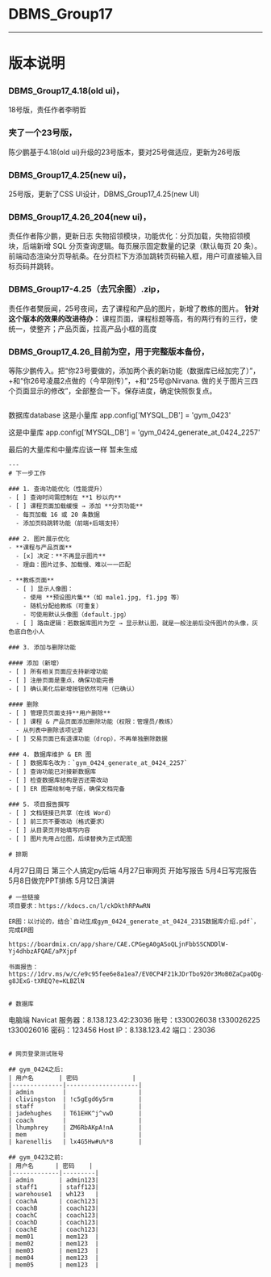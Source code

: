 # DBMS_Group17
---
# 版本说明
### DBMS_Group17_4.18(old ui)，
18号版，责任作者李明哲
### 夹了一个23号版，
陈少鹏基于4.18(old ui)升级的23号版本，要对25号做适应，更新为26号版
### DBMS_Group17_4.25(new ui)，
25号版，更新了CSS UI设计，DBMS_Group17_4.25(new UI)
### DBMS_Group17_4.26_204(new ui)，
责任作者陈少鹏，更新日志 失物招领模块，功能优化：分页加载，失物招领模块，后端新增 SQL 分页查询逻辑。每页展示固定数量的记录（默认每页 20 条）。前端动态渲染分页导航条。在分页栏下方添加跳转页码输入框，用户可直接输入目标页码并跳转。
### DBMS_Group17-4.25（去冗余图）.zip，
责任作者樊辰闻，25号夜间，去了课程和产品的图片，新增了教练的图片。
**针对这个版本的效果的改进待办：** 课程页面，课程标题等高，有的两行有的三行，使统一，使整齐；产品页面，拉高产品小框的高度
### DBMS_Group17_4.26_目前为空，用于完整版本备份，
等陈少鹏传入。把“你23号要做的，添加两个表的新功能（数据库已经加完了）”，+和“你26号凌晨2点做的（今早刚传）”，+和“25号@Nirvana. 做的关于图片三四个页面显示的修改”，全部整合一下。保存进度，确定快照恢复点。

```

```
数据库database
这是小量库
app.config['MYSQL_DB'] = 'gym_0423'

这是中量库
app.config['MYSQL_DB'] = 'gym_0424_generate_at_0424_2257'


最后的大量库和中量库应该一样
暂未生成
```
---
# 下一步工作

### 1. 查询功能优化（性能提升）
- [ ] 查询时间需控制在 **1 秒以内**
- [ ] 课程页面加载缓慢 → 添加 **分页功能**
  - 每页加载 16 或 20 条数据
  - 添加页码跳转功能（前端+后端支持）

### 2. 图片展示优化
- **课程与产品页面**
  - [x] 决定：**不再显示图片**
  - 理由：图片过多、加载慢、难以一一匹配

- **教练页面**
  - [ ] 显示人像图：
    - 使用 **预设图片集**（如 male1.jpg, f1.jpg 等）
    - 随机分配给教练（可重复）
    - 可使用默认头像图（default.jpg）
  - [ ] 路由逻辑：若数据库图片为空 → 显示默认图，就是一般注册后没传图片的头像，灰色底白色小人

### 3. 添加与删除功能

#### 添加（新增）
- [ ] 所有相关页面应支持新增功能
- [ ] 注册页面是重点，确保功能完善
- [ ] 确认美化后新增按钮依然可用（已确认）

#### 删除
- [ ] 管理员页面支持**用户删除**
- [ ] 课程 & 产品页面添加删除功能（权限：管理员/教练）
  - 从列表中删除该项记录
- [ ] 交易页面已有退课功能（drop），不再单独删除数据

### 4. 数据库维护 & ER 图
- [ ] 数据库名改为：`gym_0424_generate_at_0424_2257`
- [ ] 查询功能已对接新数据库
- [ ] 检查数据库结构是否还需改动
- [ ] ER 图需绘制电子版，确保文档完备  

### 5. 项目报告撰写
- [ ] 文档链接已共享（在线 Word）
- [ ] 前三页不要改动（格式要求）
- [ ] 从目录页开始填写内容
- [ ] 图片先用占位图，后续替换为正式配图

# 排期
```
4月27日周日 第三个人搞定py后端
4月27日审网页 开始写报告
5月4日写完报告
5月8日做完PPT排练
5月12日演讲
```
# 一些链接
项目要求：https://kdocs.cn/l/ckDkthRPAwRN

ER图：以讨论的，结合`自动生成gym_0424_generate_at_0424_2315数据库介绍.pdf`，完成ER图

https://boardmix.cn/app/share/CAE.CPGegA0gASoQLjnFbbSSCNDDlW-Yj4dhbzAFQAE/aPXjpf

书面报告：https://1drv.ms/w/c/e9c95fee6e8a1ea7/EV0CP4F21kJDrTbo920r3MoB0ZaCpaQDg-g8JExG-tXREQ?e=KLBZlN


# 数据库
```
电脑端 Navicat
服务器：8.138.123.42:23036
账号：t330026038   t330026225   t330026016
密码：123456
Host IP：8.138.123.42
端口：23036
```

# 网页登录测试账号

## gym_0424之后:
| 用户名       | 密码               |
|--------------|--------------------|
| admin        |                    |
| clivingston  | !c5gEgd6y5rm       |
| staff        |                    |
| jadehughes   | T61EHK^j^vwD       |
| coach        |                    |
| lhumphrey    | ZM6RbAKpA!nA       |
| mem          |                    |
| karenellis   | lx4G5Hw#u%*8       |

## gym_0423之前:
| 用户名      | 密码    |
|-------------|---------|
| admin       | admin123|
| staff1      | staff123|
| warehouse1  | wh123   |
| coachA      | coach123|
| coachB      | coach123|
| coachC      | coach123|
| coachD      | coach123|
| coachE      | coach123|
| mem01       | mem123  |
| mem02       | mem123  |
| mem03       | mem123  |
| mem04       | mem123  |
| mem05       | mem123  |
